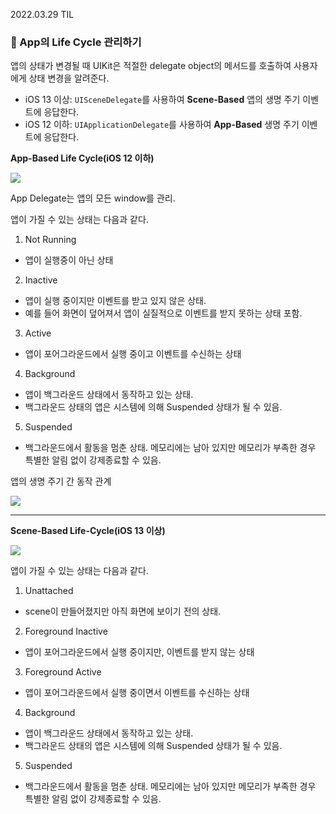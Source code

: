 2022.03.29 TIL

### 📌 App의 Life Cycle 관리하기
앱의 상태가 변경될 때 UIKit은 적절한 delegate object의 메서드를 호출하여 사용자에게 상태 변경을 알려준다.
- iOS 13 이상:
    `UISceneDelegate`를 사용하여 **Scene-Based** 앱의 생명 주기 이벤트에 응답한다. 
- iOS 12 이하:
    `UIApplicationDelegate`를 사용하여 **App-Based** 생명 주기 이벤트에 응답한다.


**App-Based Life Cycle(iOS 12 이하)**

![](https://docs-assets.developer.apple.com/published/e6ac158845/app-state~dark@2x.png)

App Delegate는 앱의 모든 window를 관리.

앱이 가질 수 있는 상태는 다음과 같다.
1) Not Running
- 앱이 실행중이 아닌 상태
2) Inactive
- 앱이 실행 중이지만 이벤트를 받고 있지 않은 상태.
- 예를 들어 화면이 덮어져서 앱이 실질적으로 이벤트를 받지 못하는 상태 포함.
3) Active
- 앱이 포어그라운드에서 실행 중이고 이벤트를 수신하는 상태
4) Background
- 앱이 백그라운드 상태에서 동작하고 있는 상태.
- 백그라운드 상태의 앱은 시스템에 의해 Suspended 상태가 될 수 있음.
5) Suspended
- 백그라운드에서 활동을 멈춘 상태. 메모리에는 남아 있지만 메모리가 부족한 경우 특별한 알림 없이 강제종료할 수 있음.

앱의 생명 주기 간 동작 관계

![](https://img1.daumcdn.net/thumb/R1280x0/?scode=mtistory2&fname=https%3A%2F%2Fblog.kakaocdn.net%2Fdn%2F3AE5g%2FbtqTlHsHrns%2Fzugp2diaU123WjgLomaXt0%2Fimg.png)


---

**Scene-Based Life-Cycle(iOS 13 이상)**

![](https://docs-assets.developer.apple.com/published/8e113a7266/scene-state~dark@2x.png)

앱이 가질 수 있는 상태는 다음과 같다.
1) Unattached
- scene이 만들어졌지만 아직 화면에 보이기 전의 상태.
2) Foreground Inactive
- 앱이 포어그라운드에서 실행 중이지만, 이벤트를 받지 않는 상태
3) Foreground Active
- 앱이 포어그라운드에서 실행 중이면서 이벤트를 수신하는 상태
4) Background
- 앱이 백그라운드 상태에서 동작하고 있는 상태.
- 백그라운드 상태의 앱은 시스템에 의해 Suspended 상태가 될 수 있음.
5) Suspended
- 백그라운드에서 활동을 멈춘 상태. 메모리에는 남아 있지만 메모리가 부족한 경우 특별한 알림 없이 강제종료할 수 있음.
